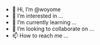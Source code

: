 - 👋 Hi, I’m @woyome
- 👀 I’m interested in ...
- 🌱 I’m currently learning ...
- 💞️ I’m looking to collaborate on ...
- 📫 How to reach me ...

<!---
woyome/woyome is a ✨ special ✨ repository because its `README.md` (this file) appears on your GitHub profile.
You can click the Preview link to take a look at your changes.
--->

